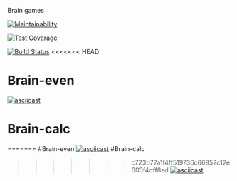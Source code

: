 Brain games

[![Maintainability](https://api.codeclimate.com/v1/badges/a99a88d28ad37a79dbf6/maintainability)](https://codeclimate.com/github/nzleonid/project-lvl1-s400/progress/maintainability)

[![Test Coverage](https://api.codeclimate.com/v1/badges/a99a88d28ad37a79dbf6/test_coverage)](https://codeclimate.com/github/nzleonid/project-lvl1-s400/progress/coverage)

[![Build Status](https://travis-ci.org/nzleonid/project-lvl1-s400.svg?branch=master)](https://travis-ci.org/nzleonid/project-lvl1-s400)
<<<<<<< HEAD
# Brain-even
[![asciicast](https://asciinema.org/a/FzPLLMjFj9bwSrL2hOY5EiIq7.svg)](https://asciinema.org/a/FzPLLMjFj9bwSrL2hOY5EiIq7)
# Brain-calc
=======
#Brain-even
[![asciicast](https://asciinema.org/a/FzPLLMjFj9bwSrL2hOY5EiIq7.svg)](https://asciinema.org/a/FzPLLMjFj9bwSrL2hOY5EiIq7)
#Brain-calc
>>>>>>> c723b77a1f4ff519736c66952c12e603f4dff8ed
[![asciicast](https://asciinema.org/a/FzPLLMjFj9bwSrL2hOY5EiIq7.svg)](https://asciinema.org/a/COm5ckvxRWn9qfEVOFh2Sz4KA)
